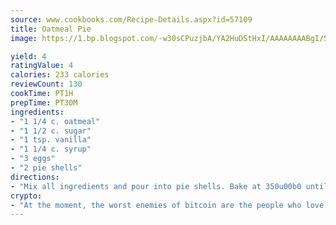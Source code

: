 ```yaml
---
source: www.cookbooks.com/Recipe-Details.aspx?id=57109
title: Oatmeal Pie
image: https://1.bp.blogspot.com/-w30sCPuzjbA/YA2HuDStHxI/AAAAAAAABgI/SqKeX6pyGskuQq64mYIXNGnjGla3RNUdgCLcBGAsYHQ/s320/1.png

yield: 4
ratingValue: 4
calories: 233 calories
reviewCount: 130
cookTime: PT1H
prepTime: PT30M
ingredients:
- "1 1/4 c. oatmeal"
- "1 1/2 c. sugar"
- "1 tsp. vanilla"
- "1 1/4 c. syrup"
- "3 eggs"
- "2 pie shells"
directions:
- "Mix all ingredients and pour into pie shells. Bake at 350u00b0 until set, about 35 to 45 minutes."
crypto:
- "At the moment, the worst enemies of bitcoin are the people who love bitcoin."
---
```


